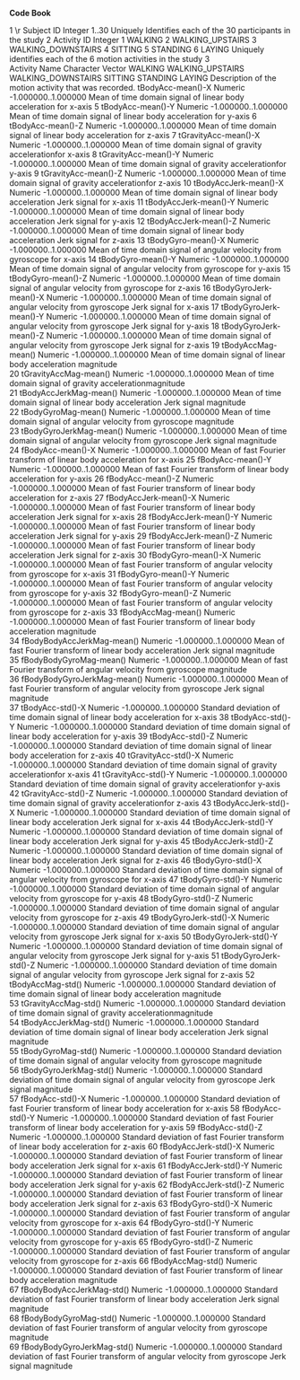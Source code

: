 **Code Book**

1 \r
Subject ID
	Integer
		1..30
			Uniquely Identifies each of the 30 participants in the study
2
Activity ID
	Integer
		1	WALKING
		2	WALKING_UPSTAIRS
		3	WALKING_DOWNSTAIRS
		4	SITTING
		5	STANDING
		6	LAYING
			Uniquely identifies each of the 6 motion activities in the study
3			
Activity Name
	Character Vector
		WALKING
		WALKING_UPSTAIRS
		WALKING_DOWNSTAIRS
		SITTING
		STANDING
		LAYING
			Description of the motion activity that was recorded. 
tBodyAcc-mean()-X
 	Numeric 
 		-1.000000..1.000000 
 			Mean of time domain signal  of linear body acceleration for x-axis 
5
tBodyAcc-mean()-Y
 	Numeric 
 		-1.000000..1.000000 
 			Mean of time domain signal  of linear body acceleration for y-axis 
6
tBodyAcc-mean()-Z
 	Numeric 
 		-1.000000..1.000000 
 			Mean of time domain signal  of linear body acceleration for z-axis 
7
tGravityAcc-mean()-X
 	Numeric 
 		-1.000000..1.000000 
 			Mean of time domain signal  of gravity accelerationfor x-axis 
8
tGravityAcc-mean()-Y
 	Numeric 
 		-1.000000..1.000000 
 			Mean of time domain signal  of gravity accelerationfor y-axis 
9
tGravityAcc-mean()-Z
 	Numeric 
 		-1.000000..1.000000 
 			Mean of time domain signal  of gravity accelerationfor z-axis 
10
tBodyAccJerk-mean()-X
 	Numeric 
 		-1.000000..1.000000 
 			Mean of time domain signal  of linear body acceleration Jerk signal for x-axis 
11
tBodyAccJerk-mean()-Y
 	Numeric 
 		-1.000000..1.000000 
 			Mean of time domain signal  of linear body acceleration Jerk signal for y-axis 
12
tBodyAccJerk-mean()-Z
 	Numeric 
 		-1.000000..1.000000 
 			Mean of time domain signal  of linear body acceleration Jerk signal for z-axis 
13
tBodyGyro-mean()-X
 	Numeric 
 		-1.000000..1.000000 
 			Mean of time domain signal  of angular velocity from gyroscope for x-axis 
14
tBodyGyro-mean()-Y
 	Numeric 
 		-1.000000..1.000000 
 			Mean of time domain signal  of angular velocity from gyroscope for y-axis 
15
tBodyGyro-mean()-Z
 	Numeric 
 		-1.000000..1.000000 
 			Mean of time domain signal  of angular velocity from gyroscope for z-axis 
16
tBodyGyroJerk-mean()-X
 	Numeric 
 		-1.000000..1.000000 
 			Mean of time domain signal  of angular velocity from gyroscope Jerk signal for x-axis 
17
tBodyGyroJerk-mean()-Y
 	Numeric 
 		-1.000000..1.000000 
 			Mean of time domain signal  of angular velocity from gyroscope Jerk signal for y-axis 
18
tBodyGyroJerk-mean()-Z
 	Numeric 
 		-1.000000..1.000000 
 			Mean of time domain signal  of angular velocity from gyroscope Jerk signal for z-axis 
19
tBodyAccMag-mean()
 	Numeric 
 		-1.000000..1.000000 
 			Mean of time domain signal  of linear body acceleration magnitude  
20
tGravityAccMag-mean()
 	Numeric 
 		-1.000000..1.000000 
 			Mean of time domain signal  of gravity accelerationmagnitude  
21
tBodyAccJerkMag-mean()
 	Numeric 
 		-1.000000..1.000000 
 			Mean of time domain signal  of linear body acceleration Jerk signal magnitude  
22
tBodyGyroMag-mean()
 	Numeric 
 		-1.000000..1.000000 
 			Mean of time domain signal  of angular velocity from gyroscope magnitude  
23
tBodyGyroJerkMag-mean()
 	Numeric 
 		-1.000000..1.000000 
 			Mean of time domain signal  of angular velocity from gyroscope Jerk signal magnitude  
24
fBodyAcc-mean()-X
 	Numeric 
 		-1.000000..1.000000 
 			Mean of fast Fourier transform  of linear body acceleration for x-axis 
25
fBodyAcc-mean()-Y
 	Numeric 
 		-1.000000..1.000000 
 			Mean of fast Fourier transform  of linear body acceleration for y-axis 
26
fBodyAcc-mean()-Z
 	Numeric 
 		-1.000000..1.000000 
 			Mean of fast Fourier transform  of linear body acceleration for z-axis 
27
fBodyAccJerk-mean()-X
 	Numeric 
 		-1.000000..1.000000 
 			Mean of fast Fourier transform  of linear body acceleration Jerk signal for x-axis 
28
fBodyAccJerk-mean()-Y
 	Numeric 
 		-1.000000..1.000000 
 			Mean of fast Fourier transform  of linear body acceleration Jerk signal for y-axis 
29
fBodyAccJerk-mean()-Z
 	Numeric 
 		-1.000000..1.000000 
 			Mean of fast Fourier transform  of linear body acceleration Jerk signal for z-axis 
30
fBodyGyro-mean()-X
 	Numeric 
 		-1.000000..1.000000 
 			Mean of fast Fourier transform  of angular velocity from gyroscope for x-axis 
31
fBodyGyro-mean()-Y
 	Numeric 
 		-1.000000..1.000000 
 			Mean of fast Fourier transform  of angular velocity from gyroscope for y-axis 
32
fBodyGyro-mean()-Z
 	Numeric 
 		-1.000000..1.000000 
 			Mean of fast Fourier transform  of angular velocity from gyroscope for z-axis 
33
fBodyAccMag-mean()
 	Numeric 
 		-1.000000..1.000000 
 			Mean of fast Fourier transform  of linear body acceleration magnitude  
34
fBodyBodyAccJerkMag-mean()
 	Numeric 
 		-1.000000..1.000000 
 			Mean of fast Fourier transform  of linear body acceleration Jerk signal magnitude  
35
fBodyBodyGyroMag-mean()
 	Numeric 
 		-1.000000..1.000000 
 			Mean of fast Fourier transform  of angular velocity from gyroscope magnitude  
36
fBodyBodyGyroJerkMag-mean()
 	Numeric 
 		-1.000000..1.000000 
 			Mean of fast Fourier transform  of angular velocity from gyroscope Jerk signal magnitude  
37
tBodyAcc-std()-X
 	Numeric 
 		-1.000000..1.000000 
 			Standard deviation of time domain signal  of linear body acceleration for x-axis 
38
tBodyAcc-std()-Y
 	Numeric 
 		-1.000000..1.000000 
 			Standard deviation of time domain signal  of linear body acceleration for y-axis 
39
tBodyAcc-std()-Z
 	Numeric 
 		-1.000000..1.000000 
 			Standard deviation of time domain signal  of linear body acceleration for z-axis 
40
tGravityAcc-std()-X
 	Numeric 
 		-1.000000..1.000000 
 			Standard deviation of time domain signal  of gravity accelerationfor x-axis 
41
tGravityAcc-std()-Y
 	Numeric 
 		-1.000000..1.000000 
 			Standard deviation of time domain signal  of gravity accelerationfor y-axis 
42
tGravityAcc-std()-Z
 	Numeric 
 		-1.000000..1.000000 
 			Standard deviation of time domain signal  of gravity accelerationfor z-axis 
43
tBodyAccJerk-std()-X
 	Numeric 
 		-1.000000..1.000000 
 			Standard deviation of time domain signal  of linear body acceleration Jerk signal for x-axis 
44
tBodyAccJerk-std()-Y
 	Numeric 
 		-1.000000..1.000000 
 			Standard deviation of time domain signal  of linear body acceleration Jerk signal for y-axis 
45
tBodyAccJerk-std()-Z
 	Numeric 
 		-1.000000..1.000000 
 			Standard deviation of time domain signal  of linear body acceleration Jerk signal for z-axis 
46
tBodyGyro-std()-X
 	Numeric 
 		-1.000000..1.000000 
 			Standard deviation of time domain signal  of angular velocity from gyroscope for x-axis 
47
tBodyGyro-std()-Y
 	Numeric 
 		-1.000000..1.000000 
 			Standard deviation of time domain signal  of angular velocity from gyroscope for y-axis 
48
tBodyGyro-std()-Z
 	Numeric 
 		-1.000000..1.000000 
 			Standard deviation of time domain signal  of angular velocity from gyroscope for z-axis 
49
tBodyGyroJerk-std()-X
 	Numeric 
 		-1.000000..1.000000 
 			Standard deviation of time domain signal  of angular velocity from gyroscope Jerk signal for x-axis 
50
tBodyGyroJerk-std()-Y
 	Numeric 
 		-1.000000..1.000000 
 			Standard deviation of time domain signal  of angular velocity from gyroscope Jerk signal for y-axis 
51
tBodyGyroJerk-std()-Z
 	Numeric 
 		-1.000000..1.000000 
 			Standard deviation of time domain signal  of angular velocity from gyroscope Jerk signal for z-axis 
52
tBodyAccMag-std()
 	Numeric 
 		-1.000000..1.000000 
 			Standard deviation of time domain signal  of linear body acceleration magnitude  
53
tGravityAccMag-std()
 	Numeric 
 		-1.000000..1.000000 
 			Standard deviation of time domain signal  of gravity accelerationmagnitude  
54
tBodyAccJerkMag-std()
 	Numeric 
 		-1.000000..1.000000 
 			Standard deviation of time domain signal  of linear body acceleration Jerk signal magnitude  
55
tBodyGyroMag-std()
 	Numeric 
 		-1.000000..1.000000 
 			Standard deviation of time domain signal  of angular velocity from gyroscope magnitude  
56
tBodyGyroJerkMag-std()
 	Numeric 
 		-1.000000..1.000000 
 			Standard deviation of time domain signal  of angular velocity from gyroscope Jerk signal magnitude  
57
fBodyAcc-std()-X
 	Numeric 
 		-1.000000..1.000000 
 			Standard deviation of fast Fourier transform  of linear body acceleration for x-axis 
58
fBodyAcc-std()-Y
 	Numeric 
 		-1.000000..1.000000 
 			Standard deviation of fast Fourier transform  of linear body acceleration for y-axis 
59
fBodyAcc-std()-Z
 	Numeric 
 		-1.000000..1.000000 
 			Standard deviation of fast Fourier transform  of linear body acceleration for z-axis 
60
fBodyAccJerk-std()-X
 	Numeric 
 		-1.000000..1.000000 
 			Standard deviation of fast Fourier transform  of linear body acceleration Jerk signal for x-axis 
61
fBodyAccJerk-std()-Y
 	Numeric 
 		-1.000000..1.000000 
 			Standard deviation of fast Fourier transform  of linear body acceleration Jerk signal for y-axis 
62
fBodyAccJerk-std()-Z
 	Numeric 
 		-1.000000..1.000000 
 			Standard deviation of fast Fourier transform  of linear body acceleration Jerk signal for z-axis 
63
fBodyGyro-std()-X
 	Numeric 
 		-1.000000..1.000000 
 			Standard deviation of fast Fourier transform  of angular velocity from gyroscope for x-axis 
64
fBodyGyro-std()-Y
 	Numeric 
 		-1.000000..1.000000 
 			Standard deviation of fast Fourier transform  of angular velocity from gyroscope for y-axis 
65
fBodyGyro-std()-Z
 	Numeric 
 		-1.000000..1.000000 
 			Standard deviation of fast Fourier transform  of angular velocity from gyroscope for z-axis 
66
fBodyAccMag-std()
 	Numeric 
 		-1.000000..1.000000 
 			Standard deviation of fast Fourier transform  of linear body acceleration magnitude  
67
fBodyBodyAccJerkMag-std()
 	Numeric 
 		-1.000000..1.000000 
 			Standard deviation of fast Fourier transform  of linear body acceleration Jerk signal magnitude  
68
fBodyBodyGyroMag-std()
 	Numeric 
 		-1.000000..1.000000 
 			Standard deviation of fast Fourier transform  of angular velocity from gyroscope magnitude  
69
fBodyBodyGyroJerkMag-std()
 	Numeric 
 		-1.000000..1.000000 
 			Standard deviation of fast Fourier transform  of angular velocity from gyroscope Jerk signal magnitude  
